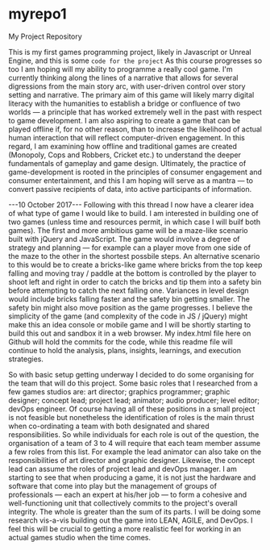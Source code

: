 # myrepo1
My Project Repository

This is my first games programming project, likely in Javascript or Unreal Engine, and this is some <code>code for the project</code> As this course progresses so too I am hoping will my ability to programme a really cool game. I'm currently thinking along the lines of a narrative that allows for several digressions from the main story arc, with user-driven control over story setting and narrative. The primary aim of this game will likely marry digital literacy with the humanities to establish a bridge or confluence of two worlds — a principle that has worked extremely well in the past with respect to game development. I am also aspiring to create a game that can be played offline if, for no other reason, than to increase the likelihood of actual human interaction that will reflect computer-driven engagement. In this regard, I am examining how offline and traditional games are created (Monopoly, Cops and Robbers, Cricket etc.) to understand the deeper fundamentals of gameplay and game design. Ultimately, the practice of game-development is rooted in the principles of consumer engagement and consumer entertainment, and this I am hoping will serve as a mantra — to convert passive recipients of data, into active participants of information.


---10 October 2017---
Following with this thread I now have a clearer idea of what type of game I would like to build. I am interested in building one of two games (unless time and resources permit, in which case I will builf both games). The first and more ambitious game will be a maze-like scenario built with jQuery and JavaScript. The game would involve a degree of strategy and planning — for example can a player move from one side of the maze to the other in the shortest possbile steps. An alternative scenario to this would be to create a bricks-like game where bricks from the top keep falling and moving tray / paddle at the bottom is controlled by the player to shoot left and right in order to catch the bricks and tip them into a safety bin before attempting to catch the next falling one. Variances in level design would include bricks falling faster and the safety bin getting smaller. The safety bin might also move position as the game progresses. I believe the simplicity of the game (and complexity of the code in JS / jQuery) might make this an idea console or mobile game and I will be shortly starting to build this out and sandbox it in a web browser. My index.html file here on Github will hold the commits for the code, while this readme file will continue to hold the analysis, plans, insights, learnings, and execution strategies.


So with basic setup getting underway I decided to do some organising for the team that will do this project. Some basic roles that I researched from a few games studios are: art director; graphics programmer; graphic designer; concept lead; project lead; animator; audio producer; level editor; devOps engineer. Of course having all of these positions in a small project is not feasible but nonetheless the identification of roles is the main thrust when co-ordinating a team with both designated and shared responsibilities. So while individuals for each role is out of the question, the organisation of a team of 3 to 4 will require that each team member assume a few roles from this list. For example the lead animator can also take on the responsibilities of art director and graphic designer. Likewise, the concept lead can assume the roles of project lead and devOps manager. I am starting to see that when producing a game, it is not just the hardware and software that come into play but the management of groups of professionals — each an expert at his/her job — to form a cohesive and well-functioning unit that collectively commits to the project's overall integrity. The whole is greater than the sum of its parts. I will be doing some research vis-a-vis building out the game into LEAN, AGILE, and DevOps. I feel this will be crucial to getting a more realistic feel for working in an actual games studio when the time comes.
